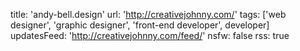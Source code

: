 title: 'andy-bell.design'
url: 'http://creativejohnny.com/'
tags: ['web designer', 'graphic designer', 'front-end developer', developer]
updatesFeed: 'http://creativejohnny.com/feed/'
nsfw: false
rss: true